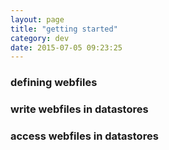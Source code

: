 ```yaml
---
layout: page
title: "getting started"
category: dev
date: 2015-07-05 09:23:25
---
```


### defining webfiles

### write webfiles in datastores

### access webfiles in datastores
